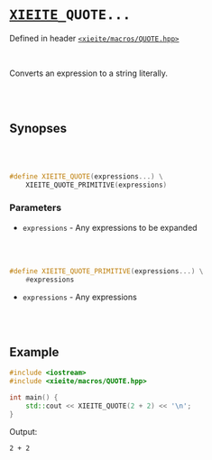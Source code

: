 # [`XIEITE`](../../docs/macros.md)`_QUOTE...`
Defined in header [`<xieite/macros/QUOTE.hpp>`](../../include/xieite/macros/QUOTE.hpp)

<br/>

Converts an expression to a string literally.

<br/><br/>

## Synopses

<br/><br/>

```cpp
#define XIEITE_QUOTE(expressions...) \
	XIEITE_QUOTE_PRIMITIVE(expressions)
```
### Parameters
- `expressions` - Any expressions to be expanded

<br/><br/>

```cpp
#define XIEITE_QUOTE_PRIMITIVE(expressions...) \
	#expressions
```
- `expressions` - Any expressions

<br/><br/>

## Example
```cpp
#include <iostream>
#include <xieite/macros/QUOTE.hpp>

int main() {
	std::cout << XIEITE_QUOTE(2 + 2) << '\n';
}
```
Output:
```
2 + 2
```
